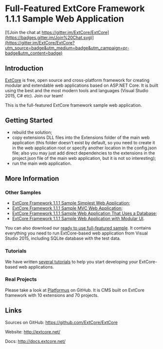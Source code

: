 ﻿# Full-Featured ExtCore Framework 1.1.1 Sample Web Application

[![Join the chat at https://gitter.im/ExtCore/ExtCore](https://badges.gitter.im/Join%20Chat.svg)](https://gitter.im/ExtCore/ExtCore?utm_source=badge&utm_medium=badge&utm_campaign=pr-badge&utm_content=badge)

## Introduction

[ExtCore](https://github.com/ExtCore/ExtCore) is free, open source and cross-platform framework for creating
modular and extendable web applications based on ASP.NET Core. It is built using the best and the most modern
tools and languages (Visual Studio 2015, C# etc). Join our team!

This is the full-featured ExtCore framework sample web application.

## Getting Started

* rebuild the solution;
* copy extensions DLL files into the Extensions folder of the main web application (this folder doesn’t exist by default,
so you need to create it in the web application root or specify another location in the config.json file; also you may just
add direct dependencies to the extensions in the project.json file of the main web application, but it is not so interesting);
* run the main web application.

## More Information

### Other Samples

* [ExtCore Framework 1.1.1 Sample Simplest Web Application](https://github.com/ExtCore/ExtCore-Sample-Simplest);
* [ExtCore Framework 1.1.1 Sample MVC Web Application](https://github.com/ExtCore/ExtCore-Sample-Mvc);
* [ExtCore Framework 1.1.1 Sample Web Application That Uses a Database](https://github.com/ExtCore/ExtCore-Sample-Data);
* [ExtCore Framework 1.1.1 Sample Web Application with Modular UI](https://github.com/ExtCore/ExtCore-Sample-Modular-Ui).

You can also download our [ready to use full-featured sample](http://extcore.net/files/ExtCore-Sample-1.1.1.zip).
It contains everything you need to run ExtCore-based web application from Visual Studio 2015, including SQLite
database with the test data.

### Tutorials

We have written [several tutorials](http://docs.extcore.net/en/latest/getting_started/index.html)
to help you start developing your ExtCore-based web applications.

### Real Projects

Please take a look at [Platformus](https://github.com/Platformus/Platformus) on GitHub. It is CMS
built on ExtCore framework with 10 extensions and 70 projects.

## Links

Sources on GitHub: https://github.com/ExtCore/ExtCore

Website: http://extcore.net/

Docs: http://docs.extcore.net/